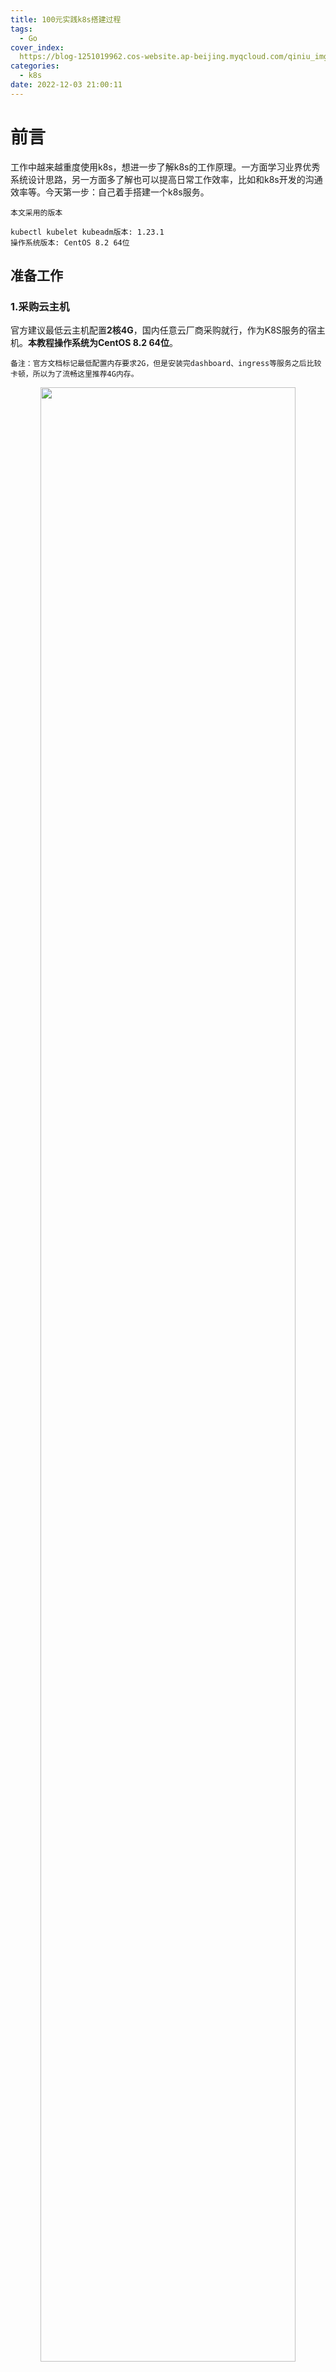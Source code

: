 ```yaml
---
title: 100元实践k8s搭建过程
tags:
  - Go
cover_index:
  https://blog-1251019962.cos-website.ap-beijing.myqcloud.com/qiniu_img_2022/20221215090444.jpg?imageMogr2/thumbnail/640x480!/format/webp/blur/1x0/quality/75|imageslim
categories:
  - k8s
date: 2022-12-03 21:00:11
---
```



# 前言

工作中越来越重度使用k8s，想进一步了解k8s的工作原理。一方面学习业界优秀系统设计思路，另一方面多了解也可以提高日常工作效率，比如和k8s开发的沟通效率等。今天第一步：自己着手搭建一个k8s服务。

```
本文采用的版本

kubectl kubelet kubeadm版本: 1.23.1
操作系统版本: CentOS 8.2 64位
```

## 准备工作

### 1.采购云主机

官方建议最低云主机配置**2核4G**，国内任意云厂商采购就行，作为K8S服务的宿主机。**本教程操作系统为CentOS 8.2 64位**。

```备注：官方文档标记最低配置内存要求2G，但是安装完dashboard、ingress等服务之后比较卡顿，所以为了流畅这里推荐4G内存。```

<p align="center">
  <img src="https://blog-1251019962.cos-website.ap-beijing.myqcloud.com/qiniu_img_2022/20221207092204.png" style="width:90%">
</p>

### 2.放开端口

外网放开`30000`端口，后续浏览器登陆k8s dashboard看板使用。并检查ssh服务端口22是否正常开启。

<p align="center">
  <img src="https://blog-1251019962.cos-website.ap-beijing.myqcloud.com/qiniu_img_2022/20221207091445.png" style="width:90%">
</p>

使用ssh登陆云主机，开始配置。

### 3.安装工具

安装常用工具：

```
yum install -y yum-utils device-mapper-persistent-data lvm2 iproute-tc
```

### 4.添加阿里源

国内存在墙的问题，添加阿里源加速：

```
yum-config-manager --add-repo https://mirrors.aliyun.com/docker-ce/linux/centos/docker-ce.repo
```

## 开始安装

### 1.安装社区版本docker

安装：
```
yum -y install docker-ce
```

enable：
```
systemctl enable docker
```

查看docker版本`docker version`：
<p align="center">
  <img src="https://blog-1251019962.cos-website.ap-beijing.myqcloud.com/qiniu_img_2022/20221211200219.png" style="width:60%">
</p>

### 2.安装 kubectl kubelet kubeadm 

#### 2.1添加阿里源

```
cat <<EOF > /etc/yum.repos.d/kubernetes.repo
[kubernetes]
name=Kubernetes
baseurl=https://mirrors.aliyun.com/kubernetes/yum/repos/kubernetes-el7-x86_64/
enabled=1
gpgcheck=1
repo_gpgcheck=1
gpgkey=https://mirrors.aliyun.com/kubernetes/yum/doc/yum-key.gpg https://mirrors.aliyun.com/kubernetes/yum/doc/rpm-package-key.gpg
EOF
```

> 注意点：v1.24版本后kubernetes放弃docker，安装过程存在一些问题，**这里我们指定1.23.1版本安装**。

#### 2.2安装 1.23.1版本 kubectl kubelet kubeadm：
```
yum install -y kubectl-1.23.1 kubelet-1.23.1 kubeadm-1.23.1
```

启动kubelet：
```
systemctl enable kubelet
```

查看kubectl版本：
<p align="center">
  <img src="https://blog-1251019962.cos-website.ap-beijing.myqcloud.com/qiniu_img_2022/20221211202333.png" style="width:90%">
</p>

#### 2.3修改`cgroupdriver`

执行如下命令：
```
cat <<EOF > /etc/docker/daemon.json
{
  "exec-opts": ["native.cgroupdriver=systemd"]
}
EOF
```

重启服务：
```
systemctl daemon-reload
systemctl restart docker
systemctl restart kubelet
```

#### 2.4替换镜像源

由于这里我们使用的是国内的云厂商，访问海外`k8s.gcr.io`拉取镜像存在墙的问题，所以下面我们就替换成`registry.cn-hangzhou.aliyuncs.com/google_containers`的地址，具体操作如下：

删除旧配置文件：
```
rm -f /etc/containerd/config.toml
```

生产默认配置文件：
```
containerd config default > /etc/containerd/config.toml
```

替换镜像地址：
```
sed -i 's/k8s.gcr.io/registry.cn-hangzhou.aliyuncs.com\/google_containers/' /etc/containerd/config.toml
```

重启`containerd`：
```
systemctl restart containerd
```

#### 2.4初始化k8s master节点

初始化命令：
```
kubeadm init --kubernetes-version=1.23.1  \
--apiserver-advertise-address=<你的云主机内网IP>   \
--image-repository registry.aliyuncs.com/google_containers  \
--service-cidr=10.10.0.0/16 --pod-network-cidr=10.122.0.0/16
```

通常会卡在这一步，如果大家按照本文的版本，理论不会报错，如果报错需要逐个搜索解决了。
<p align="center">
  <img src="https://blog-1251019962.cos-website.ap-beijing.myqcloud.com/qiniu_img_2022/20221211205050.png" style="width:60%">
</p>

如果初始化失败，执行如下命令后再重新初始化：
```
kubeadm reset -f
```

初始化成功之后得到如下命令，加入新的node节点使用(本次不使用)：
```
kubeadm join <你的云主机内网IP>:6443 --token 78376v.rznvls130w3sgwb7 \
	--discovery-token-ca-cert-hash sha256:add03fb7de52ad73fd96626fa9d9f0d639186524ba34d24742c15fce8093b8c5
```

配置`kubectl`：
```
mkdir -p $HOME/.kube

cp -i /etc/kubernetes/admin.conf $HOME/.kube/config

chown $(id -u):$(id -g) $HOME/.kube/config
```

查看k8s服务启动状态：

```
kubectl get pod --all-namespaces
```

<p align="center">
  <img src="https://blog-1251019962.cos-website.ap-beijing.myqcloud.com/qiniu_img_2022/20221211210014.png" style="width:90%">
</p>


### 3.安装calico网络

```
kubectl apply -f https://docs.projectcalico.org/manifests/calico.yaml
```

安装完毕后，查看calico服务启动状态：

```
kubectl get pod --all-namespaces
```

<p align="center">
  <img src="https://blog-1251019962.cos-website.ap-beijing.myqcloud.com/qiniu_img_2022/20221211211436.png" style="width:90%">
</p>


### 4.安装kubernates-dashboard

#### 4.1 下载配置文件

```
wget https://raw.githubusercontent.com/kubernetes/dashboard/v2.0.0-rc7/aio/deploy/recommended.yaml
```

#### 4.2 添加nodeport

配置nodeport，外网访问dashboard：

<p align="center">
  <img src="https://blog-1251019962.cos-website.ap-beijing.myqcloud.com/qiniu_img_2022/20221211212325.png" style="width:50%">
</p>

#### 4.3 创建dashboard服务

创建：
```
kubectl apply -f recommended.yaml
```

查看kubernetes-dashboard启动状态：
```
kubectl get pod -n kubernetes-dashboard
```

<p align="center">
  <img src="https://blog-1251019962.cos-website.ap-beijing.myqcloud.com/qiniu_img_2022/20221211212432.png" style="width:90%">
</p>

#### 4.4 外网访问dashboard

浏览器打开dashboard，地址：<你的外网IP:30000>

<p align="center">
  <img src="https://blog-1251019962.cos-website.ap-beijing.myqcloud.com/qiniu_img_2022/20221208084417.png" style="width:90%">
</p>

如上图所示，因为https的问题，浏览器会提示「您的连接不是私密连接」。推荐使用chrome浏览器，并在当前页面上任意位置点击，然后键盘输入「thisisunsafe」再点击回车健即可。

<p align="center">
  <img src="https://blog-1251019962.cos-website.ap-beijing.myqcloud.com/qiniu_img_2022/20221208085817.png" style="width:90%">
</p>

#### 4.5 获取token

创建用户。`dashboard-adminuser.yaml`配置文件示例，执行如下命令直接创建，参考官方教程创建示例用户 `https://github.com/kubernetes/dashboard/blob/master/docs/user/access-control/creating-sample-user.md`：

创建配置文件：
```
cat <<EOF > dashboard-adminuser.yaml
apiVersion: v1
kind: ServiceAccount
metadata:
  name: admin-user
  namespace: kubernetes-dashboard
---
apiVersion: rbac.authorization.k8s.io/v1
kind: ClusterRoleBinding
metadata:
  name: admin-user
roleRef:
  apiGroup: rbac.authorization.k8s.io
  kind: ClusterRole
  name: cluster-admin
subjects:
- kind: ServiceAccount
  name: admin-user
  namespace: kubernetes-dashboard
EOF
```


创建用户：
```
kubectl apply -f dashboard-adminuser.yaml
```

创建成功之后提示：
```
serviceaccount/admin-user created
clusterrolebinding.rbac.authorization.k8s.io/admin-user created
```

执行如下命令获取token:

```
kubectl -n kubernetes-dashboard get secret $(kubectl -n kubernetes-dashboard get sa/admin-user -o jsonpath="{.secrets[0].name}") -o go-template="{{.data.token | base64decode}}"
```

<p align="center">
  <img src="https://blog-1251019962.cos-website.ap-beijing.myqcloud.com/qiniu_img_2022/20221213093543.png" style="width:90%">
</p>

#### 4.6 复制token登陆dashboard

<p align="center">
  <img src="https://blog-1251019962.cos-website.ap-beijing.myqcloud.com/qiniu_img_2022/20221208091332.png" style="width:90%">
</p>

到这里我们已经可以正常创建pod了，但是外网还不能直接访问到pod，虽然可以采用dashboard的`nodeport`的方案，但是`nodeport`只支持暴露30000-32767的端口，不适用于生产环境，接着我们就通过另一种方式`ingress`来对外暴露pod。

### 5. 安装ingress

#### 5.1 下载官方配置文件，这里使用的v1.3.1版本：

```
wget https://raw.githubusercontent.com/kubernetes/ingress-nginx/controller-v1.3.1/deploy/static/provider/cloud/deploy.yaml
```

#### 5.2 同样由于墙的问题，我们把配置文件中的镜像源换成阿里源：

替换`nginx-ingress-controller`镜像源：
```
sed -i 's/registry.k8s.io\/ingress-nginx\/controller:v1.3.1@sha256:54f7fe2c6c5a9db9a0ebf1131797109bb7a4d91f56b9b362bde2abd237dd1974/registry.cn-hangzhou.aliyuncs.com\/google_containers\/nginx-ingress-controller:v1.3.1/g' ./deploy.yaml
```

替换`kube-webhook-certgen`镜像源：
```
sed -i 's/registry.k8s.io\/ingress-nginx\/kube-webhook-certgen:v1.3.0@sha256:549e71a6ca248c5abd51cdb73dbc3083df62cf92ed5e6147c780e30f7e007a47/registry.cn-hangzhou.aliyuncs.com\/google_containers\/kube-webhook-certgen:v1.3.0/g' ./deploy.yaml
```

#### 5.3 创建ingress服务

创建：
```
kubectl apply -f deploy.yaml
```

查看状态：
```
kubectl get pod --all-namespaces
```

<p align="center">
  <img src="https://blog-1251019962.cos-website.ap-beijing.myqcloud.com/qiniu_img_2022/20221211213756.png" style="width:90%">
</p>

创建完成之后，查看ingress状态，为`pending`状态，原因是缺少LB，这里我们使用`metallb` 。

#### 5.4 安装metallb

执行安装命令：
```
kubectl apply -f https://raw.githubusercontent.com/metallb/metallb/v0.13.7/config/manifests/metallb-native.yaml
```

<p align="center">
  <img src="https://blog-1251019962.cos-website.ap-beijing.myqcloud.com/qiniu_img_2022/20221211214826.png" style="width:90%">
</p>

创建secret：
```
kubectl create secret generic -n metallb-system memberlist --from-literal=secretkey="$(openssl rand -base64 128)"
```

查看安装状态：
```
kubectl get ns
kubectl get all -n metallb-system
```

#### 5.4 绑定外网IP `EXTERNAL-IP`

```
kubectl get service ingress-nginx-controller --namespace=ingress-nginx
```

<p align="center">
  <img src="https://blog-1251019962.cos-website.ap-beijing.myqcloud.com/qiniu_img_2022/20221211222959.png" style="width:80%">
</p>


```
kubectl edit service ingress-nginx-controller --namespace=ingress-nginx

添加：
externalIPs:
  - 118.195.228.232
```

<p align="center">
  <img src="https://blog-1251019962.cos-website.ap-beijing.myqcloud.com/qiniu_img_2022/20221211223105.png" style="width:50%">
</p>

```
kubectl get service ingress-nginx-controller --namespace=ingress-nginx
```
<p align="center">
  <img src="https://blog-1251019962.cos-website.ap-beijing.myqcloud.com/qiniu_img_2022/20221211223220.png" style="width:80%">
</p>

查看启动状态`kubectl get pod --all-namespaces`：
<p align="center">
  <img src="https://blog-1251019962.cos-website.ap-beijing.myqcloud.com/qiniu_img_2022/20221211220300.png" style="width:80%">
</p>

metalab和`ingress-nginx`的状态还是`pending`，查看原因：

```
kubectl describe pod ingress-nginx-controller-6bfbdbdd64-jp7lw -n ingress-nginx
```

<p align="center">
  <img src="https://blog-1251019962.cos-website.ap-beijing.myqcloud.com/qiniu_img_2022/20221211221006.png" style="width:80%">
</p>

原因是现在只有`master`节点，还没有`node`节点，未了节省成本，这里我们允许master参与调度，把master节点也当node使用。

#### 5.5 允许master节点可以被调度

执行：
```
kubectl taint nodes --all node-role.kubernetes.io/master-
```

查看pod状态：
```
kubectl get pod --all-namespaces
```

<p align="center">
  <img src="https://blog-1251019962.cos-website.ap-beijing.myqcloud.com/qiniu_img_2022/20221211221338.png" style="width:80%">
</p>

pod均正常运行。到这里，一个基础的k8s服务基本安装完成。

## 体验k8s

### 解析域名

你的测试域名A解析到服务器的外网IP上，具体步骤略。

### 创建测试服务pod

```
kubectl create deployment demo --image=httpd --port=80

kubectl expose deployment demo
```

### 创建ingress映射

```
kubectl create ingress demo --class=nginx  --rule="k8s.tigerb.cn/*=demo:80"
```

### 测试

查看ingress服务service的外网端口

<p align="center">
  <img src="https://blog-1251019962.cos-website.ap-beijing.myqcloud.com/qiniu_img_2022/20221211224544.png" style="width:80%">
</p>

`demo`pod启动成功后访问`http://k8s.tigerb.cn:32374/`测试服务即可。

<p align="center">
  <img src="https://blog-1251019962.cos-website.ap-beijing.myqcloud.com/qiniu_img_2022/20221211224105.png" style="width:80%">
</p>

到此为止，我们就成功部署了一个k8s服务，使用dashborad就可以很轻松完成服务部署、扩容、缩容等。

